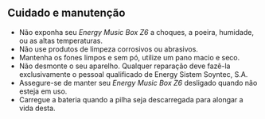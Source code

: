 ## Cuidado e manutenção

* Não exponha seu *Energy Music Box Z6* a choques, a poeira, humidade, ou as altas temperaturas.
* Não use produtos de limpeza corrosivos ou abrasivos.
* Mantenha os fones limpos e sem pó, utilize um pano macio e seco.
* Não desmonte o seu aparelho. Qualquer reparação deve fazê-la exclusivamente o pessoal qualificado de Energy Sistem Soyntec, S.A.
* Assegure-se de manter seu *Energy Music Box Z6* desligado quando não esteja em uso.
* Carregue a bateria quando a pilha seja descarregada para alongar a vida desta.
